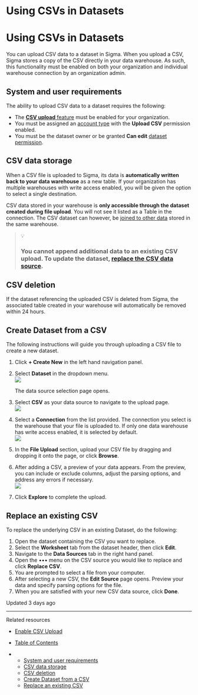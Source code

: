 # Using CSVs in Datasets

# Using CSVs in Datasets

You can upload CSV data to a dataset in Sigma. When you upload a CSV, Sigma stores a copy of the CSV directly in your data warehouse. As such, this functionality must be enabled on both your organization and individual warehouse connection by an organization admin.

## System and user requirements

The ability to upload CSV data to a dataset requires the following:

* The [**CSV upload** feature](/docs/enable-csv-upload) must be enabled for your organization.
* You must be assigned an [account type](/docs/license-and-account-type-overview) with the **Upload CSV** permission enabled.
* You must be the dataset owner or be granted **Can edit** [dataset permission](/docs/folder-and-document-permissions).

## CSV data storage

When a CSV file is uploaded to Sigma, its data is **automatically written back to your data warehouse** as a new table. If your organization has multiple warehouses with write access enabled, you will be given the option to select a single destination.

CSV data stored in your warehouse is **only accessible through the dataset created during file upload**. You will not see it listed as a Table in the connection. The CSV dataset can however, be [joined to other data](/docs/join-types) stored in the same warehouse.

> 💡
>
> ### You cannot append additional data to an existing CSV upload. To update the dataset, [replace the CSV data source](#replace-an-existing-csv).

## CSV deletion

If the dataset referencing the uploaded CSV is deleted from Sigma, the associated table created in your warehouse will automatically be removed within 24 hours.

## Create Dataset from a CSV

The following instructions will guide you through uploading a CSV file to create a new dataset.

1. Click **+ Create New** in the left hand navigation panel.
2. Select **Dataset** in the dropdown menu.  
   ![](https://files.readme.io/3a17db6-1.png)

   The data source selection page opens.
3. Select **CSV** as your data source to navigate to the upload page.  
   ![](https://files.readme.io/ebb9e06-2.png)
4. Select a **Connection** from the list provided. The connection you select is the warehouse that your file is uploaded to. If only one data warehouse has write access enabled, it is selected by default.  
   ![](https://files.readme.io/a3c07db-3.png)
5. In the **File Upload** section, upload your CSV file by dragging and dropping it onto the page, or click **Browse**.
6. After adding a CSV, a preview of your data appears. From the preview, you can include or exclude columns, adjust the parsing options, and address any errors if necessary.  
   ![](https://files.readme.io/2261f3c-4.png)
7. Click **Explore** to complete the upload.

## Replace an existing CSV

To replace the underlying CSV in an existing Dataset, do the following:

1. Open the dataset containing the CSV you want to replace.
2. Select the **Worksheet** tab from the dataset header, then click **Edit**.
3. Navigate to the **Data Sources** tab in the right hand panel.
4. Open the ••• menu on the CSV source you would like to replace and click **Replace CSV**.
5. You are prompted to select a file from your computer.
6. After selecting a new CSV, the **Edit Source** page opens. Preview your data and specify parsing options for the file.
7. When you are satisfied with your new CSV data source, click **Done**.

Updated 3 days ago

---

Related resources

* [Enable CSV Upload](/docs/enable-csv-upload)

* [Table of Contents](#)
* + [System and user requirements](#system-and-user-requirements)
  + [CSV data storage](#csv-data-storage)
  + [CSV deletion](#csv-deletion)
  + [Create Dataset from a CSV](#create-dataset-from-a-csv)
  + [Replace an existing CSV](#replace-an-existing-csv)